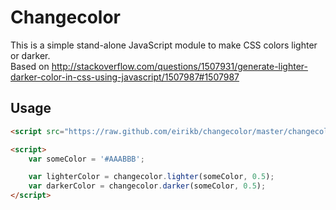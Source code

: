 Changecolor
===

This is a simple stand-alone JavaScript module to make CSS colors lighter or darker.  
Based on http://stackoverflow.com/questions/1507931/generate-lighter-darker-color-in-css-using-javascript/1507987#1507987

Usage
---

```HTML
<script src="https://raw.github.com/eirikb/changecolor/master/changecolor.min.js"></script>

<script>
    var someColor = '#AAABBB';

    var lighterColor = changecolor.lighter(someColor, 0.5);
    var darkerColor = changecolor.darker(someColor, 0.5);
</script>
